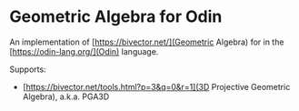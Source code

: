# Geometric Algebra for Odin

An implementation of [https://bivector.net/](Geometric Algebra) for in the [https://odin-lang.org/](Odin) language.

Supports:
* [https://bivector.net/tools.html?p=3&q=0&r=1](3D Projective Geometric Algebra), a.k.a. PGA3D
